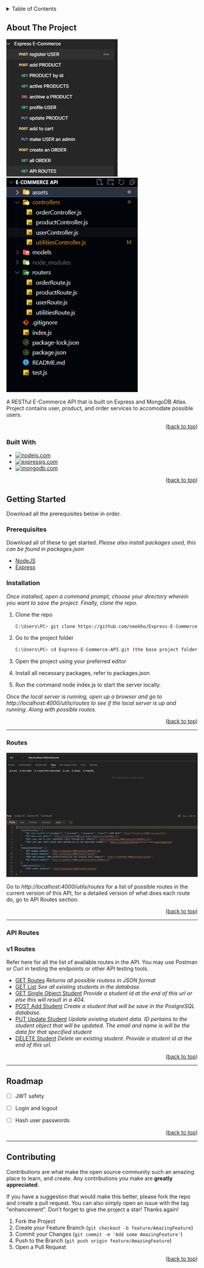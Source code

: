 <a name="readme-top"></a>
<!-- TABLE OF CONTENTS -->
<details>
  <summary>Table of Contents</summary>
  <ol>
    <li>
      <a href="#about-the-project">About The Project</a>
      <ul>
        <li><a href="#built-with">Built With</a></li>
      </ul>
    </li>
    <li>
      <a href="#getting-started">Getting Started</a>
      <ul>
        <li><a href="#prerequisites">Prerequisites</a></li>
        <li><a href="#installation">Installation</a></li>
      </ul>
    </li>
       <li>
      <a href="#api-routes">Routes</a>
      <ul>
           <li><a href="#api-routes">API Routes</a></li>
      </ul>
    </li>
    <li><a href="#roadmap">Roadmap</a></li>
    <li><a href="#contributing">Contributing</a></li>

  </ol>
</details>



<!-- ABOUT THE PROJECT -->
## About The Project


![All Requests Screenshot](./assets/project_screenshots/all_requests.PNG)
![Project Structure Screenshot](./assets/project_screenshots/project_structure.PNG)

A RESTful E-Commerce API that is built on Express and MongoDB Atlas. Project contains user, product, and order services to accomodate possible users.

<p align="right">(<a href="#readme-top">back to top</a>)</p>

### Built With


* [![nodejs.com][nodejs.com]][NODEJS-URL]
* [![expressjs.com][expressjs.com]][EXPRESS-URL]
* [![mongodb.com][mongodb.com]][MONGODB-URL]


<p align="right">(<a href="#readme-top">back to top</a>)</p>

<!-- GETTING STARTED -->
## Getting Started

Download all the prerequisites below in order.

### Prerequisites
Download all of these to get started. _Please also install packages used, this can be found in packages.json_

* [NodeJS](https://nodejs.org/en/download/)
* [Express](https://expressjs.com/en/starter/installing.html)


### Installation

_Once installed, open a command prompt, choose your directory wherein you want to save the project. Finally, clone the repo._


1. Clone the repo
   ```sh
   C:\Users\PC> git clone https://github.com/neekho/Express-E-Commerce-API.git
   ```
2. Go to the project folder
   ```sh
   C:\Users\PC> cd Express-E-Commerce-API.git (the base project folder name)
   ```
3. Open the project using your preferred editor
   
4. Install all necessary packages, refer to packages.json
   
5. Run the command node index.js to start the server locally.


_Once the local server is running, open up a browser and go to http://localhost:4000/utils/routes
to see if the local server is up and running. Along with possible routes._


<p align="right">(<a href="#readme-top">back to top</a>)</p>

___________________________________________________________________________________________________

### Routes
![All Routes Screenshot](./assets/project_screenshots/all_routes.PNG)

Go to _http://localhost:4000/utils/routes_ for a list of possible routes in the current version of this API, for a detailed version of what does each route do, go to API Routes section.


<p align="right">(<a href="#readme-top">back to top</a>)</p>

___________________________________________________________________________________________________


### API Routes

<h3>v1 Routes</h3>
Refer here for all the list of available routes in the API. You may use Postman or Curl in testing the endpoints or other API testing tools.


* [GET Routes](http://localhost:8080/api/v1/student/routes) _Returns all possible routess in JSON format_
* [GET List](http://localhost:8080/api/v1/student)  _See all existing students in the database._
* [GET Single Object Student](http://localhost:8080/api/v1/student/ID) _Provide a student id at the end of this url or else this will result in a 404._
* [POST Add Student](http://localhost:8080/api/v1/student/post)  _Create a student that will be save in the PostgreSQL database._
* [PUT Update Student](http://localhost:8080/api/v1/student/ID?email=new_value&name=new_name)  _Update existing student data. ID pertains to the student object that will be updated. The email and name is will be the data for that specified student_
* [DELETE Student](http://localhost:8080/api/v1/student/ID)  _Delete an existing student. Provide a student id at the end of this url._

<p align="right">(<a href="#readme-top">back to top</a>)</p>

___________________________________________________________________________________________________


<!-- ROADMAP -->
## Roadmap

- [ ] JWT safety
- [ ] Login and logout
- [ ] Hash user passwords



<p align="right">(<a href="#readme-top">back to top</a>)</p>

___________________________________________________________________________________________________

<!-- CONTRIBUTING -->
## Contributing

Contributions are what make the open source community such an amazing place to learn, and create. Any contributions you make are **greatly appreciated**.

If you have a suggestion that would make this better, please fork the repo and create a pull request. You can also simply open an issue with the tag "enhancement".
Don't forget to give the project a star! Thanks again!

1. Fork the Project
2. Create your Feature Branch (`git checkout -b feature/AmazingFeature`)
3. Commit your Changes (`git commit -m 'Add some AmazingFeature'`)
4. Push to the Branch (`git push origin feature/AmazingFeature`)
5. Open a Pull Request

<p align="right">(<a href="#readme-top">back to top</a>)</p>




























<!-- MARKDOWN LINKS & IMAGES -->
<!-- https://www.markdownguide.org/basic-syntax/#reference-style-links -->
[product-screenshot]: images/screenshot.png


[nodejs.com]: https://img.shields.io/badge/node-74a867?style=for-the-badge&logo=node&logoColor=white
[NODEJS-URL]: https://nodejs.org/en


[expressjs.com]: https://img.shields.io/badge/express-121a13?style=for-the-badge&logo=express&logoColor=white
[EXPRESS-URL]: https://expressjs.com

[mongodb.com]: https://img.shields.io/badge/mongodb-32a852?style=for-the-badge&logo=mongodb&logoColor=white
[MONGODB-URL]: https://www.mongodb.com/cloud/atlas/lp/try4?utm_source=google&utm_campaign=search_gs_pl_evergreen_atlas_core_prosp-brand_gic-null_apac-ph_ps-all_desktop_eng_lead&utm_term=mongodb&utm_medium=cpc_paid_search&utm_ad=e&utm_ad_campaign_id=12212624359&adgroup=115749710543&cq_cmp=12212624359&gad_source=1&gclid=CjwKCAiAibeuBhAAEiwAiXBoJFEks3P9gPBahanfK_zudnNu9bZoU3Gid6wCerA7qfBjIlZmmkUmAxoC5RAQAvD_BwE

[PostgreSQL.org]: https://img.shields.io/badge/PostgreSQL-33415E?style=for-the-badge&logo=postgresql&logoColor=white
[PostgreSQL-url]: https://www.postgresql.org
